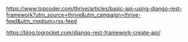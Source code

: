https://www.topcoder.com/thrive/articles/basic-api-using-django-rest-framework?utm_source=thrive&utm_campaign=thrive-feed&utm_medium=rss-feed

https://blog.logrocket.com/django-rest-framework-create-api/

